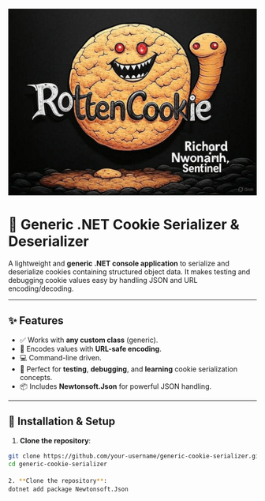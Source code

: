 ![Cookie Serializer Banner](./CookieLogo.jpg)

# 🍪 Generic .NET Cookie Serializer & Deserializer

A lightweight and **generic .NET console application** to serialize and deserialize cookies containing structured object data. It makes testing and debugging cookie values easy by handling JSON and URL encoding/decoding.

---

## ✨ Features

- ✅ Works with **any custom class** (generic).
- 🔐 Encodes values with **URL-safe encoding**.
- 💻 Command-line driven.
- 🧪 Perfect for **testing**, **debugging**, and **learning** cookie serialization concepts.
- 📦 Includes **Newtonsoft.Json** for powerful JSON handling.

---

## 🔧 Installation & Setup

1. **Clone the repository**:

```bash
git clone https://github.com/your-username/generic-cookie-serializer.git
cd generic-cookie-serializer

2. **Clone the repository**:
dotnet add package Newtonsoft.Json
